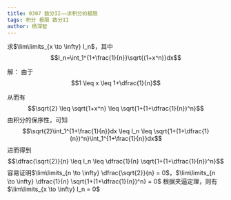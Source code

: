 ```yaml
---
title: 0307 数分II——求积分的极限
tags: 积分 极限 数分II
author: 杨深智
---
```






求$\lim\limits_{x \to \infty} I_n$，其中
$$I_n=\int_1^{1+\frac{1}{n}}\sqrt{(1+x^n)}dx$$



<!--more-->



解：
由于 $$1 \leq x \leq 1+\dfrac{1}{n}$$ 

从而有$$\sqrt{2} \leq \sqrt{1+x^n} \leq \sqrt{1+(1+\dfrac{1}{n})^n}$$
由积分的保序性，可知$$\sqrt{2}\int_1^{1+\frac{1}{n}}dx \leq I_n \leq \sqrt{1+(1+\dfrac{1}{n})^n}\int_1^{1+\frac{1}{n}}dx$$
进而得到$$\dfrac{\sqrt{2}}{n} \leq I_n \leq \dfrac{1}{n} \sqrt{1+(1+\dfrac{1}{n})^n}$$
容易证明$\lim\limits_{n \to \infty} \dfrac{\sqrt{2}}{n} = 0$，$\lim\limits_{n \to \infty} \dfrac{1}{n} \sqrt{1+(1+\dfrac{1}{n})^n} = 0$
根据夹逼定理，则有$\lim\limits_{x \to \infty} I_n = 0$